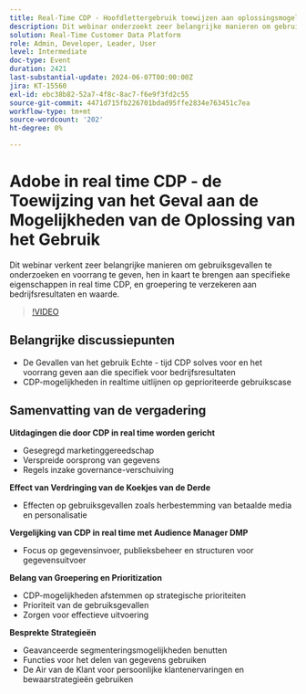 ```yaml
---
title: Real-Time CDP - Hoofdlettergebruik toewijzen aan oplossingsmogelijkheden
description: Dit webinar onderzoekt zeer belangrijke manieren om gebruiksgevallen te onderzoeken en voorrang te geven, hen in kaart te brengen aan specifieke eigenschappen RTCDP, en groepering aan bedrijfsresultaten en waarde te verzekeren. Belangrijkste discussiepunten - Gebruik de Gevallen RT-CDP solves voor en het prioriteren van die specifiek voor bedrijfsresultaten ​ het richten van RT-CDP mogelijkheden aan prioritaire gebruiksgevallen
solution: Real-Time Customer Data Platform
role: Admin, Developer, Leader, User
level: Intermediate
doc-type: Event
duration: 2421
last-substantial-update: 2024-06-07T00:00:00Z
jira: KT-15560
exl-id: ebc38b82-52a7-4f8c-8ac7-f6e9f3fd2c55
source-git-commit: 4471d715fb226701bdad95ffe2834e763451c7ea
workflow-type: tm+mt
source-wordcount: '202'
ht-degree: 0%

---
```


# Adobe in real time CDP - de Toewijzing van het Geval aan de Mogelijkheden van de Oplossing van het Gebruik

Dit webinar verkent zeer belangrijke manieren om gebruiksgevallen te onderzoeken en voorrang te geven, hen in kaart te brengen aan specifieke eigenschappen in real time CDP, en groepering te verzekeren aan bedrijfsresultaten en waarde.

>[!VIDEO](https://video.tv.adobe.com/v/3429290/?learn=on)

## Belangrijke discussiepunten

* De Gevallen van het gebruik Echte - tijd CDP solves voor en het voorrang geven aan die specifiek voor bedrijfsresultaten
* CDP-mogelijkheden in realtime uitlijnen op geprioriteerde gebruikscase

## Samenvatting van de vergadering

**Uitdagingen die door CDP in real time worden gericht**

* Gesegregd marketinggereedschap
* Verspreide oorsprong van gegevens
* Regels inzake governance-verschuiving

**Effect van Verdringing van de Koekjes van de Derde**

* Effecten op gebruiksgevallen zoals herbestemming van betaalde media en personalisatie

**Vergelijking van CDP in real time met Audience Manager DMP**

* Focus op gegevensinvoer, publieksbeheer en structuren voor gegevensuitvoer

**Belang van Groepering en Prioritization**

* CDP-mogelijkheden afstemmen op strategische prioriteiten
* Prioriteit van de gebruiksgevallen
* Zorgen voor effectieve uitvoering

**Besprekte Strategieën**

* Geavanceerde segmenteringsmogelijkheden benutten
* Functies voor het delen van gegevens gebruiken
* De Air van de Klant voor persoonlijke klantenervaringen en bewaarstrategieën gebruiken
